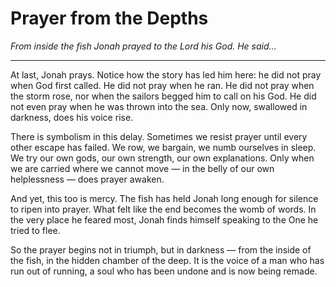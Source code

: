 # Prayer from the Depths

*From inside the fish Jonah prayed to the Lord his God. He said…*

---

At last, Jonah prays. Notice how the story has led him here: he did not pray when God first called. He did not pray when he ran. He did not pray when the storm rose, nor when the sailors begged him to call on his God. He did not even pray when he was thrown into the sea. Only now, swallowed in darkness, does his voice rise.

There is symbolism in this delay. Sometimes we resist prayer until every other escape has failed. We row, we bargain, we numb ourselves in sleep. We try our own gods, our own strength, our own explanations. Only when we are carried where we cannot move — in the belly of our own helplessness — does prayer awaken.

And yet, this too is mercy. The fish has held Jonah long enough for silence to ripen into prayer. What felt like the end becomes the womb of words. In the very place he feared most, Jonah finds himself speaking to the One he tried to flee.

So the prayer begins not in triumph, but in darkness — from the inside of the fish, in the hidden chamber of the deep. It is the voice of a man who has run out of running, a soul who has been undone and is now being remade.
